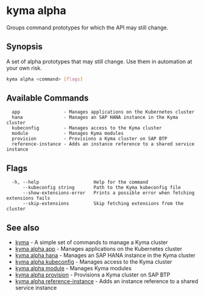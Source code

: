 # kyma alpha

Groups command prototypes for which the API may still change.

## Synopsis

A set of alpha prototypes that may still change. Use them in automation at your own risk.

```bash
kyma alpha <command> [flags]
```

## Available Commands

```text
  app                - Manages applications on the Kubernetes cluster
  hana               - Manages an SAP HANA instance in the Kyma cluster
  kubeconfig         - Manages access to the Kyma cluster
  module             - Manages Kyma modules
  provision          - Provisions a Kyma cluster on SAP BTP
  reference-instance - Adds an instance reference to a shared service instance
```

## Flags

```text
  -h, --help                    Help for the command
      --kubeconfig string       Path to the Kyma kubeconfig file
      --show-extensions-error   Prints a possible error when fetching extensions fails
      --skip-extensions         Skip fetching extensions from the cluster
```

## See also

* [kyma](kyma.md)                                                   - A simple set of commands to manage a Kyma cluster
* [kyma alpha app](kyma_alpha_app.md)                               - Manages applications on the Kubernetes cluster
* [kyma alpha hana](kyma_alpha_hana.md)                             - Manages an SAP HANA instance in the Kyma cluster
* [kyma alpha kubeconfig](kyma_alpha_kubeconfig.md)                 - Manages access to the Kyma cluster
* [kyma alpha module](kyma_alpha_module.md)                         - Manages Kyma modules
* [kyma alpha provision](kyma_alpha_provision.md)                   - Provisions a Kyma cluster on SAP BTP
* [kyma alpha reference-instance](kyma_alpha_reference-instance.md) - Adds an instance reference to a shared service instance

